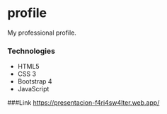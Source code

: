 # profile
My professional profile.

### Technologies
- HTML5
- CSS 3
- Bootstrap 4
- JavaScript

###Link
https://presentacion-f4ri4sw4lter.web.app/
